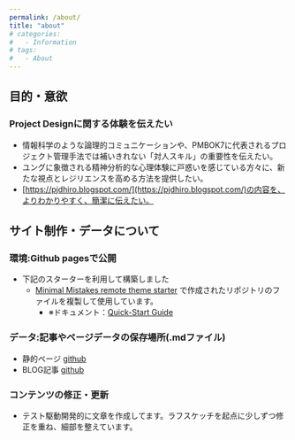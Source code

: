 ```yaml
---
permalink: /about/
title: "about"
# categories:
#   - Information
# tags:
#   - About
---
```


## 目的・意欲

### Project Designに関する体験を伝えたい

- 情報科学のような論理的コミュニケーションや、PMBOK7に代表されるプロジェクト管理手法では補いきれない「対人スキル」の重要性を伝えたい。
- ユングに象徴される精神分析的な心理体験に戸惑いを感じている方々に、新たな視点とレジリエンスを高める方法を提供したい。
- [https://pjdhiro.blogspot.com/](https://pjdhiro.blogspot.com/)の内容を、よりわかりやすく、簡潔に伝えたい。

## サイト制作・データについて

### 環境:Github pagesで公開

- 下記のスターターを利用して構築しました
  - [Minimal Mistakes remote theme starter](https://github.com/new?template_name=mm-github-pages-starter&template_owner=mmistakes) で作成されたリポジトリのファイルを複製して使用しています。  
    - ※ドキュメント：[Quick-Start Guide](https://mmistakes.github.io/minimal-mistakes/docs/quick-start-guide/)

### データ:記事やページデータの保存場所(.mdファイル)

- 静的ページ [github](https://github.com/uminomae/pjdhiro/tree/main/_pages)
- BLOG記事 [github](https://github.com/uminomae/pjdhiro/tree/main/_posts)

### コンテンツの修正・更新

- テスト駆動開発的に文章を作成してます。ラフスケッチを起点に少しずつ修正を重ね、細部を整えています。
